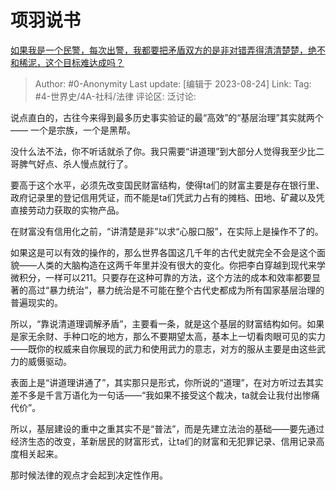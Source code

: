 # 项羽说书
[如果我是一个民警，每次出警，我都要把矛盾双方的是非对错弄得清清楚楚，绝不和稀泥，这个目标难达成吗？](https://www.zhihu.com/question/558184382/answer/3179742545)

> Author: #0-Anonymity
> Last update: [编辑于 2023-08-24]
> Link:
> Tag: #4-世界史/4A-社科/法律
> 评论区:
> 泛讨论:

说点直白的，古往今来得到最多历史事实验证的最“高效”的“基层治理”其实就两个—— 一个是宗族，一个是黑帮。

没什么法不法，你不听话就杀了你。我只需要“讲道理”到大部分人觉得我至少比二哥脾气好点、杀人慢点就行了。

要高于这个水平，必须先改变国民财富结构，使得ta们的财富主要是存在银行里、政府记录里的登记信用凭证，而不能是ta们凭武力占有的摊档、田地、矿藏以及凭直接劳动力获取的实物产品。

在财富没有信用化之前，“讲清楚是非”以求“心服口服”，在实际上是操作不了的。

如果这是可以有效的操作的，那么世界各国这几千年的古代史就完全不会是这个面貌——人类的大脑构造在这两千年里并没有很大的变化。你把李白穿越到现代来学微积分，一样可以211。只要存在这种可靠的方法，这个方法的成本和效率都要显著的高过“暴力统治”，暴力统治是不可能在整个古代史都成为所有国家基层治理的普遍现实的。

所以，“靠说清道理调解矛盾”，主要看一条，就是这个基层的财富结构如何。如果是家无余财、手种口吃的地方，那么不要期望太高，基本上一切看肉眼可见的实力——既你的权威来自你展现的武力和使用武力的意志，对方的服从主要是由这些武力的威慑驱动。

表面上是“讲道理讲通了”，其实那只是形式，你所说的“道理”，在对方听过去其实差不多是千言万语化为一句话——“我如果不接受这个裁决，ta就会让我付出惨痛代价”。

所以，基层建设的重中之重其实不是“普法”，而是先建立法治的基础——要先通过经济生态的改变，革新居民的财富形式，让ta们的财富和无犯罪记录、信用记录高度相关起来。

那时候法律的观点才会起到决定性作用。
